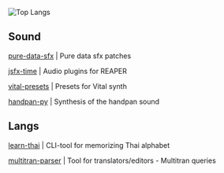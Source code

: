 
![Top Langs](https://github-readme-stats.vercel.app/api/top-langs/?username=grt-pretender&hide_progress=true)

<!--
### Hi there 👋
**grt-pretender/grt-pretender** is a ✨ _special_ ✨ repository because its `README.md` (this file) appears on your GitHub profile.
Here are some ideas to get you started:
- 🔭 I’m currently working on ...
- 🌱 I’m currently learning ...
- 👯 I’m looking to collaborate on ...
- 📫 How to reach me: ...
![CodePen](https://img.shields.io/badge/Codepen-000000?style=for-the-badge&logo=codepen&logoColor=white)
![Python](https://img.shields.io/badge/python-3670A0?style=for-the-badge&logo=python&logoColor=ffdd54
-->

## Sound

[pure-data-sfx](https://github.com/grt-pretender/pure-data-sfx/) | Pure data sfx patches

[jsfx-time](https://github.com/grt-pretender/jsfx-time/) | Audio plugins for REAPER

[vital-presets](https://github.com/grt-pretender/vital-presets/) | Presets for Vital synth

[handpan-py](https://github.com/grt-pretender/handpan-py/) | Synthesis of the handpan sound

## Langs

[learn-thai](https://github.com/grt-pretender/learn-thai/) | CLI-tool for memorizing Thai alphabet

[multitran-parser](https://github.com/grt-pretender/multitran-parser/) | Tool for translators/editors - Multitran queries


<!--
## My studies

[dafx-code](https://github.com/grt-pretender/dafx-code/) | Code for "DAFX: Digital Audio Effects" by Udo Zölzer
[kana-me](https://github.com/grt-pretender/kana-me/) | CLI-tool for memorizing Japanese Hiragana/Katakana in Rust
[dafx-projects](https://github.com/grt-pretender/dafx-projects/) | My implementations of concepts from "DAFX: Digital Audio Effects" 
[farnell-designing-sound](https://github.com/grt-pretender/farnell-designing-sound/) | Exercises from Andy Farnell's "Designing sound"
[audio-prog](https://github.com/grt-pretender/audio-prog/) | Exercises from "The Audio Programming Book", Boulanger / Lazzarini

[reading-kernighan-ritchie](https://github.com/grt-pretender/reading-kernighan-ritchie/) | Solutions to exercises
[exercism-ex](https://github.com/grt-pretender/exercism-ex/) | Solutions to Rust, C++ tracks
[reading-sicp](https://github.com/grt-pretender/reading-sicp/) | Solutions to some exercises from "Structure and Interpretation of Computer Programs".
[messier-rust](https://github.com/grt-pretender/messier-rust/) | Exercises from Ric Messier's "Beginning Rust Programming"
[codewars-jam](https://github.com/grt-pretender/codewars-jam/) 
[leetcode-snippets](https://github.com/grt-pretender/leetcode-snippets/)
[advent-of-code](https://github.com/grt-pretender/advent-of-code/) 

## My projects

[anki-thai](https://github.com/grt-pretender/anki-thai/) | Scripts for making Anki cards for Thai  
[specky](https://github.com/grt-pretender/specky/) | Time & audio spectrum analyzer for sound design
[scrambling-jam](https://github.com/grt-pretender/scrambling-jam/) | Tool for translators/editors - Generating texts with mistakes
[randizer](https://github.com/grt-pretender/randizer/) | Web app for practicing improvisation
[turkish-numbers](https://github.com/grt-pretender/turkish-numbers/) | CLI-tool for memorizing Turkish numbers in Rust
[keyword-classifier](https://github.com/grt-pretender/keyword-classifier) | Glossary generator (patent documentation) 
[sport-scraper](https://github.com/grt-pretender/sport-scraper) | Jupyter Notebook for exploring sport TV channel playlist
[genuary-2021](https://github.com/grt-pretender/genuary-2021/) | Entries for generative art challenge
[yeni-fiil](https://github.com/grt-pretender/yeni-fiil/) | Guessing game for memorizing Turkish verb forms
 
[modelland](https://github.com/grt-pretender/modelland/) | A collection of ML models, different cases
[inside-robotics](https://github.com/grt-pretender/inside-robotics) | Different simulations & exercises for Russ Tedrake's MIT courses
[cs50-ai](https://github.com/grt-pretender/cs50-ai/) | Algos/projects for CS50's "Introduction to Artificial Intelligence with Python"
-->





